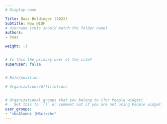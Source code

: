 ```yaml
---
# Display name

Title: Boaz Beldinger (2022)
Subtitle: Now @IDF
# Username (this should match the folder name)
authors:
- boaz

weight: -3


# Is this the primary user of the site?
superuser: false


# Role/position

# Organizations/Affiliations


# Organizational groups that you belong to (for People widget)
#   Set this to `[]` or comment out if you are not using People widget.
user_groups:
- "<b>Alumni (MSc)</b>"
---
```


